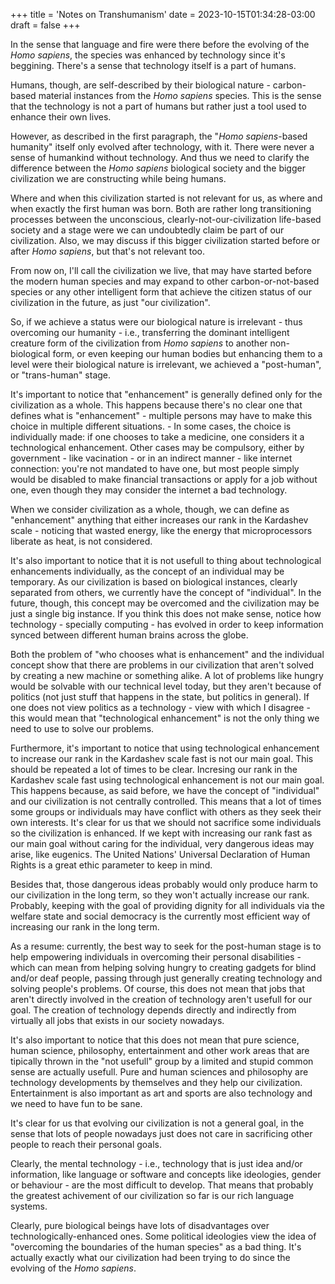 +++
title = 'Notes on Transhumanism'
date = 2023-10-15T01:34:28-03:00
draft = false
+++

In the sense that language and fire were there before the evolving of the *Homo
sapiens*, the species was enhanced by technology since it's beggining. There's
a sense that technology itself is a part of humans.

Humans, though, are self-described by their biological nature - carbon-based
material instances from the *Homo sapiens* species. This is the sense that the
technology is not a part of humans but rather just a tool used to enhance their
own lives.

However, as described in the first paragraph, the "*Homo sapiens*-based
humanity" itself only evolved after technology, with it. There were never a
sense of humankind without technology. And thus we need to clarify the
difference between the *Homo sapiens* biological society and the bigger
civilization we are constructing while being humans.

Where and when this civilization started is not relevant for us, as where and
when exactly the first human was born. Both are rather long transitioning
processes between the unconscious, clearly-not-our-civilization life-based
society and a stage were we can undoubtedly claim be part of our civilization.
Also, we may discuss if this bigger civilization started before or after *Homo
sapiens*, but that's not relevant too.

From now on, I'll call the civilization we live, that may have started before
the modern human species and may expand to other carbon-or-not-based species
or any other intelligent form that achieve the citizen status of our
civilization in the future, as just "our civilization".

So, if we achieve a status were our biological nature is irrelevant - thus
overcoming our humanity - i.e., transferring the dominant intelligent creature
form of the civilization from *Homo sapiens* to another non-biological form, or
even keeping our human bodies but enhancing them to a level were their
biological nature is irrelevant, we achieved a "post-human", or "trans-human"
stage.

It's important to notice that "enhancement" is generally defined only for the
civilization as a whole. This happens because there's no clear one that defines
what is "enhancement" - multiple persons may have to make this choice in
multiple different situations. - In some cases, the choice is individually made:
if one chooses to take a medicine, one considers it a technological enhancement.
Other cases may be compulsory, either by government - like vacination - or in an
indirect manner - like internet connection: you're not mandated to have one, but
most people simply would be disabled to make financial transactions or apply for
a job without one, even though they may consider the internet a bad technology.

When we consider civilization as a whole, though, we can define as "enhancement"
anything that either increases our rank in the Kardashev scale - noticing that
wasted energy, like the energy that microprocessors liberate as heat, is not
considered.

It's also important to notice that it is not usefull to thing about
technological enhancements individually, as the concept of an individual may be
temporary. As our civilization is based on biological instances, clearly
separated from others, we currently have the concept of "individual". In the
future, though, this concept may be overcomed and the civilization may be just a
single big instance. If you think this does not make sense, notice how
technology - specially computing - has evolved in order to keep information
synced between different human brains across the globe.

Both the problem of "who chooses what is enhancement" and the individual concept
show that there are problems in our civilization that aren't solved by creating
a new machine or something alike. A lot of problems like hungry would be
solvable with our technical level today, but they aren't because of politics
(not just stuff that happens in the state, but politics in general). If one does
not view politics as a technology - view with which I disagree - this would mean
that "technological enhancement" is not the only thing we need to use to solve
our problems.

Furthermore, it's important to notice that using technological enhancement to
increase our rank in the Kardashev scale fast is not our main goal. This should
be repeated a lot of times to be clear. Incresing our rank in the Kardashev
scale fast using technological enhancement is not our main goal. This happens
because, as said before, we have the concept of "individual" and our
civilization is not centrally controlled. This means that a lot of times some
groups or individuals may have conflict with others as they seek their own
interests. It's clear for us that we should not sacrifice some individuals so
the civilization is enhanced. If we kept with increasing our rank fast as our
main goal without caring for the individual, very dangerous ideas may arise,
like eugenics. The United Nations' Universal Declaration of Human Rights is a
great ethic parameter to keep in mind.

Besides that, those dangerous ideas probably would only produce harm to our
civilization in the long term, so they won't actually increase our rank.
Probably, keeping with the goal of providing dignity for all individuals via the
welfare state and social democracy is the currently most efficient way of
increasing our rank in the long term.

As a resume: currently, the best way to seek for the post-human stage is to help
empowering individuals in overcoming their personal disabilities - which can
mean from helping solving hungry to creating gadgets for blind and/or deaf
people, passing through just generally creating technology and solving people's
problems. Of course, this does not mean that jobs that aren't directly involved
in the creation of technology aren't usefull for our goal. The creation of
technology depends directly and indirectly from virtually all jobs that exists
in our society nowadays.

It's also important to notice that this does not mean that pure science, human
science, philosophy, entertainment and other work areas that are tipically
thrown in the "not usefull" group by a limited and stupid common sense are
actually usefull. Pure and human sciences and philosophy are technology
developments by themselves and they help our civilization. Entertainment is also
important as art and sports are also technology and we need to have fun to be
sane.

It's clear for us that evolving our civilization is not a general goal, in the
sense that lots of people nowadays just does not care in sacrificing other
people to reach their personal goals.

Clearly, the mental technology - i.e., technology that is just idea and/or
information, like language or software and concepts like ideologies, gender or
behaviour - are the most difficult to develop. That means that probably the
greatest achivement of our civilization so far is our rich language systems.

Clearly, pure biological beings have lots of disadvantages over
technologically-enhanced ones. Some political ideologies view the idea of
"overcoming the boundaries of the human species" as a bad thing. It's actually
exactly what our civilization had been trying to do since the evolving of the
*Homo sapiens*.
